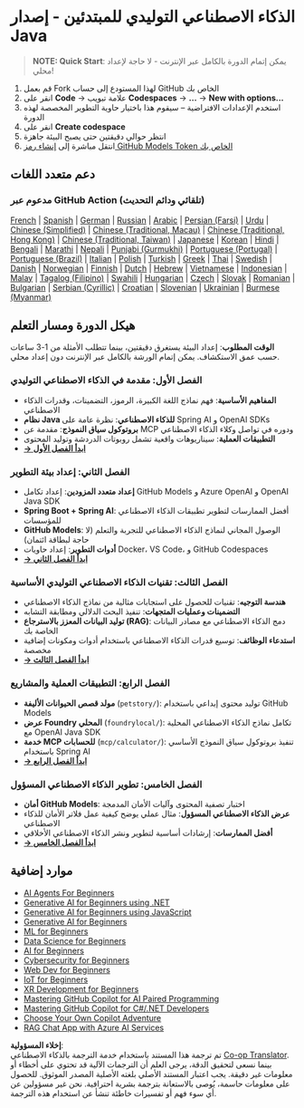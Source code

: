 <!--
CO_OP_TRANSLATOR_METADATA:
{
  "original_hash": "0f080f1f2a635610b5f6eff5a58a9590",
  "translation_date": "2025-07-25T07:36:05+00:00",
  "source_file": "README.md",
  "language_code": "ar"
}
-->
# الذكاء الاصطناعي التوليدي للمبتدئين - إصدار Java

> **NOTE: Quick Start**: يمكن إتمام الدورة بالكامل عبر الإنترنت - لا حاجة لإعداد محلي!
1. قم بعمل Fork لهذا المستودع إلى حساب GitHub الخاص بك
2. انقر على **Code** → علامة تبويب **Codespaces** → **...** → **New with options...**
3. استخدم الإعدادات الافتراضية – سيقوم هذا باختيار حاوية التطوير المخصصة لهذه الدورة
4. انقر على **Create codespace**
5. انتظر حوالي دقيقتين حتى يصبح البيئة جاهزة
6. انتقل مباشرة إلى [إنشاء رمز GitHub Models Token الخاص بك](./02-SetupDevEnvironment/README.md#step-2-create-a-github-personal-access-token)

## دعم متعدد اللغات

### مدعوم عبر GitHub Action (تلقائي ودائم التحديث)

[French](../fr/README.md) | [Spanish](../es/README.md) | [German](../de/README.md) | [Russian](../ru/README.md) | [Arabic](./README.md) | [Persian (Farsi)](../fa/README.md) | [Urdu](../ur/README.md) | [Chinese (Simplified)](../zh/README.md) | [Chinese (Traditional, Macau)](../mo/README.md) | [Chinese (Traditional, Hong Kong)](../hk/README.md) | [Chinese (Traditional, Taiwan)](../tw/README.md) | [Japanese](../ja/README.md) | [Korean](../ko/README.md) | [Hindi](../hi/README.md) | [Bengali](../bn/README.md) | [Marathi](../mr/README.md) | [Nepali](../ne/README.md) | [Punjabi (Gurmukhi)](../pa/README.md) | [Portuguese (Portugal)](../pt/README.md) | [Portuguese (Brazil)](../br/README.md) | [Italian](../it/README.md) | [Polish](../pl/README.md) | [Turkish](../tr/README.md) | [Greek](../el/README.md) | [Thai](../th/README.md) | [Swedish](../sv/README.md) | [Danish](../da/README.md) | [Norwegian](../no/README.md) | [Finnish](../fi/README.md) | [Dutch](../nl/README.md) | [Hebrew](../he/README.md) | [Vietnamese](../vi/README.md) | [Indonesian](../id/README.md) | [Malay](../ms/README.md) | [Tagalog (Filipino)](../tl/README.md) | [Swahili](../sw/README.md) | [Hungarian](../hu/README.md) | [Czech](../cs/README.md) | [Slovak](../sk/README.md) | [Romanian](../ro/README.md) | [Bulgarian](../bg/README.md) | [Serbian (Cyrillic)](../sr/README.md) | [Croatian](../hr/README.md) | [Slovenian](../sl/README.md) | [Ukrainian](../uk/README.md) | [Burmese (Myanmar)](../my/README.md)

## هيكل الدورة ومسار التعلم

**الوقت المطلوب**: إعداد البيئة يستغرق دقيقتين، بينما تتطلب الأمثلة من 1-3 ساعات حسب عمق الاستكشاف. يمكن إتمام الورشة بالكامل عبر الإنترنت دون إعداد محلي.

### **الفصل الأول: مقدمة في الذكاء الاصطناعي التوليدي**
- **المفاهيم الأساسية**: فهم نماذج اللغة الكبيرة، الرموز، التضمينات، وقدرات الذكاء الاصطناعي
- **نظام Java للذكاء الاصطناعي**: نظرة عامة على Spring AI و OpenAI SDKs
- **بروتوكول سياق النموذج**: مقدمة عن MCP ودوره في تواصل وكلاء الذكاء الاصطناعي
- **التطبيقات العملية**: سيناريوهات واقعية تشمل روبوتات الدردشة وتوليد المحتوى
- **[→ ابدأ الفصل الأول](./01-IntroToGenAI/README.md)**

### **الفصل الثاني: إعداد بيئة التطوير**
- **إعداد متعدد المزودين**: إعداد تكامل GitHub Models و Azure OpenAI و OpenAI Java SDK
- **Spring Boot + Spring AI**: أفضل الممارسات لتطوير تطبيقات الذكاء الاصطناعي للمؤسسات
- **GitHub Models**: الوصول المجاني لنماذج الذكاء الاصطناعي للتجربة والتعلم (لا حاجة لبطاقة ائتمان)
- **أدوات التطوير**: إعداد حاويات Docker، VS Code، و GitHub Codespaces
- **[→ ابدأ الفصل الثاني](./02-SetupDevEnvironment/README.md)**

### **الفصل الثالث: تقنيات الذكاء الاصطناعي التوليدي الأساسية**
- **هندسة التوجيه**: تقنيات للحصول على استجابات مثالية من نماذج الذكاء الاصطناعي
- **التضمينات وعمليات المتجهات**: تنفيذ البحث الدلالي ومطابقة التشابه
- **توليد البيانات المعزز بالاسترجاع (RAG)**: دمج الذكاء الاصطناعي مع مصادر البيانات الخاصة بك
- **استدعاء الوظائف**: توسيع قدرات الذكاء الاصطناعي باستخدام أدوات ومكونات إضافية مخصصة
- **[→ ابدأ الفصل الثالث](./03-CoreGenerativeAITechniques/README.md)**

### **الفصل الرابع: التطبيقات العملية والمشاريع**
- **مولد قصص الحيوانات الأليفة** (`petstory/`): توليد محتوى إبداعي باستخدام GitHub Models
- **عرض Foundry المحلي** (`foundrylocal/`): تكامل نماذج الذكاء الاصطناعي المحلية مع OpenAI Java SDK
- **خدمة MCP للحسابات** (`mcp/calculator/`): تنفيذ بروتوكول سياق النموذج الأساسي باستخدام Spring AI
- **[→ ابدأ الفصل الرابع](./04-PracticalSamples/README.md)**

### **الفصل الخامس: تطوير الذكاء الاصطناعي المسؤول**
- **أمان GitHub Models**: اختبار تصفية المحتوى وآليات الأمان المدمجة
- **عرض الذكاء الاصطناعي المسؤول**: مثال عملي يوضح كيفية عمل فلاتر الأمان للذكاء الاصطناعي
- **أفضل الممارسات**: إرشادات أساسية لتطوير ونشر الذكاء الاصطناعي الأخلاقي
- **[→ ابدأ الفصل الخامس](./05-ResponsibleGenAI/README.md)**

## موارد إضافية 

- [AI Agents For Beginners](https://github.com/microsoft/ai-agents-for-beginners)
- [Generative AI for Beginners using .NET](https://github.com/microsoft/Generative-AI-for-beginners-dotnet)
- [Generative AI for Beginners using JavaScript](https://github.com/microsoft/generative-ai-with-javascript)
- [Generative AI for Beginners](https://github.com/microsoft/generative-ai-for-beginners)
- [ML for Beginners](https://aka.ms/ml-beginners)
- [Data Science for Beginners](https://aka.ms/datascience-beginners)
- [AI for Beginners](https://aka.ms/ai-beginners)
- [Cybersecurity for Beginners](https://github.com/microsoft/Security-101)
- [Web Dev for Beginners](https://aka.ms/webdev-beginners)
- [IoT for Beginners](https://aka.ms/iot-beginners)
- [XR Development for Beginners](https://github.com/microsoft/xr-development-for-beginners)
- [Mastering GitHub Copilot for AI Paired Programming](https://aka.ms/GitHubCopilotAI)
- [Mastering GitHub Copilot for C#/.NET Developers](https://github.com/microsoft/mastering-github-copilot-for-dotnet-csharp-developers)
- [Choose Your Own Copilot Adventure](https://github.com/microsoft/CopilotAdventures)
- [RAG Chat App with Azure AI Services](https://github.com/Azure-Samples/azure-search-openai-demo-java)

**إخلاء المسؤولية**:  
تم ترجمة هذا المستند باستخدام خدمة الترجمة بالذكاء الاصطناعي [Co-op Translator](https://github.com/Azure/co-op-translator). بينما نسعى لتحقيق الدقة، يرجى العلم أن الترجمات الآلية قد تحتوي على أخطاء أو معلومات غير دقيقة. يجب اعتبار المستند الأصلي بلغته الأصلية المصدر الموثوق. للحصول على معلومات حاسمة، يُوصى بالاستعانة بترجمة بشرية احترافية. نحن غير مسؤولين عن أي سوء فهم أو تفسيرات خاطئة تنشأ عن استخدام هذه الترجمة.
